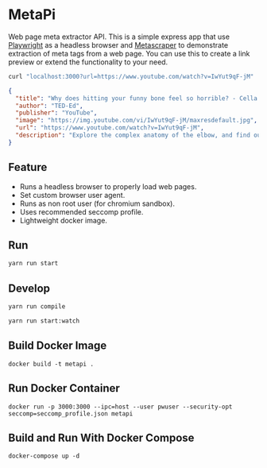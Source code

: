# MetaPi

Web page meta extractor API. This is a simple express app that use [Playwright](https://playwright.dev/) as a headless browser and [Metascraper](https://metascraper.js.org) to demonstrate extraction of meta tags from a web page. You can use this to create a link preview or extend the functionality to your need.


```bash
curl "localhost:3000?url=https://www.youtube.com/watch?v=IwYut9qF-jM"
```

```json
{
  "title": "Why does hitting your funny bone feel so horrible? - Cella Wright",
  "author": "TED-Ed",
  "publisher": "YouTube",
  "image": "https://img.youtube.com/vi/IwYut9qF-jM/maxresdefault.jpg",
  "url": "https://www.youtube.com/watch?v=IwYut9qF-jM",
  "description": "Explore the complex anatomy of the elbow, and find out why hitting your funny bone causes such an odd and painful sensation."
}
```


## Feature

- Runs a headless browser to properly load web pages.
- Set custom browser user agent.
- Runs as non root user (for chromium sandbox).
- Uses recommended seccomp profile.
- Lightweight docker image.


## Run

```bash
yarn run start
```

## Develop

```bash
yarn run compile
```

```bash
yarn run start:watch
```


## Build Docker Image

```
docker build -t metapi .
```

## Run Docker Container

```
docker run -p 3000:3000 --ipc=host --user pwuser --security-opt seccomp=seccomp_profile.json metapi
```

## Build and Run With Docker Compose

```
docker-compose up -d
```